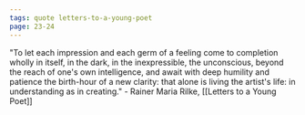 ```yaml
---
tags: quote letters-to-a-young-poet 
page: 23-24
---
```


"To let each impression and each germ of a feeling come to completion wholly in itself, in the dark, in the inexpressible, the unconscious, beyond the reach of one's own intelligence, and await with deep humility and patience the birth-hour of a new clarity: that alone is living the artist's life: in understanding as in creating." - Rainer Maria Rilke, [[Letters to a Young Poet]]